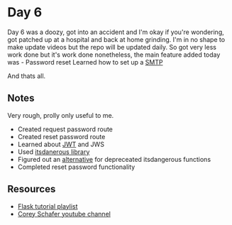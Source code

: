# Day 6

Day 6 was a doozy, got into an accident and I'm okay if you're wondering, got patched up at a hospital and back at home grinding. I'm in no shape to make update videos but the repo will be updated daily.
So got very less work done but it's work done nonetheless, the main feature added today was - Password reset
Learned how to set up a [SMTP](https://en.wikipedia.org/wiki/Simple_Mail_Transfer_Protocol#:~:text=The%20Simple%20Mail%20Transfer%20Protocol,send%20and%20receive%20mail%20messages.)

And thats all.

## Notes

Very rough, prolly only useful to me.

- Created request password route
- Created reset password route
- Learned about [JWT](https://jwt.io/) and JWS
- Used [itsdanerous library](https://itsdangerous.palletsprojects.com/en/2.1.x/)
- Figured out an [alternative](https://pyjwt.readthedocs.io/en/latest/) for depreceated itsdangerous functions
- Completed reset password functionality


## Resources

- [Flask tutorial playlist](https://youtube.com/playlist?list=PL-osiE80TeTs4UjLw5MM6OjgkjFeUxCYH)
- [Corey Schafer youtube channel](https://www.youtube.com/channel/UCCezIgC97PvUuR4_gbFUs5g)
